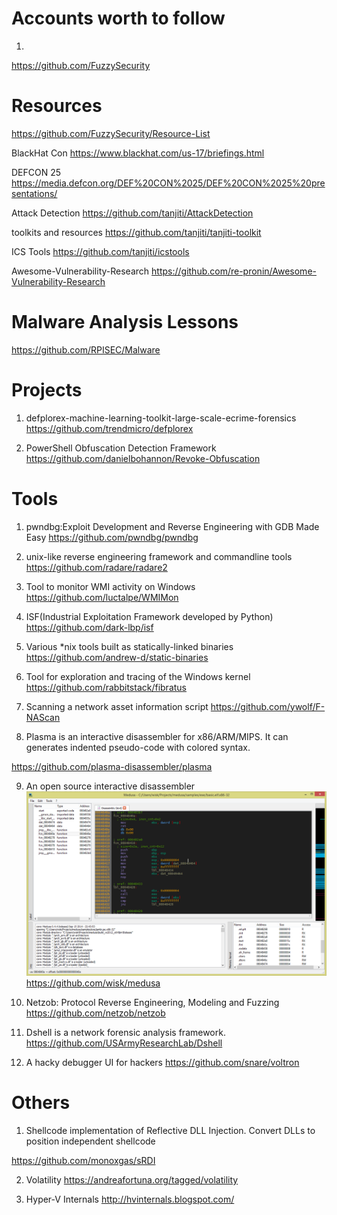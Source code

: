 # Accounts worth to follow
1. 
https://github.com/FuzzySecurity




# Resources 
https://github.com/FuzzySecurity/Resource-List

BlackHat Con
https://www.blackhat.com/us-17/briefings.html

DEFCON 25
https://media.defcon.org/DEF%20CON%2025/DEF%20CON%2025%20presentations/

Attack Detection
https://github.com/tanjiti/AttackDetection

toolkits and resources
https://github.com/tanjiti/tanjiti-toolkit

ICS Tools
https://github.com/tanjiti/icstools

Awesome-Vulnerability-Research
https://github.com/re-pronin/Awesome-Vulnerability-Research

# Malware Analysis Lessons
https://github.com/RPISEC/Malware


# Projects
1. defplorex-machine-learning-toolkit-large-scale-ecrime-forensics
https://github.com/trendmicro/defplorex


2. PowerShell Obfuscation Detection Framework
https://github.com/danielbohannon/Revoke-Obfuscation


# Tools
1. pwndbg:Exploit Development and Reverse Engineering with GDB Made Easy
https://github.com/pwndbg/pwndbg

2. unix-like reverse engineering framework and commandline tools
https://github.com/radare/radare2

3. Tool to monitor WMI activity on Windows
https://github.com/luctalpe/WMIMon

4. ISF(Industrial Exploitation Framework developed by Python)
https://github.com/dark-lbp/isf

5. Various *nix tools built as statically-linked binaries
https://github.com/andrew-d/static-binaries

6. Tool for exploration and tracing of the Windows kernel
https://github.com/rabbitstack/fibratus

7. Scanning a network asset information script
https://github.com/ywolf/F-NAScan

8. Plasma is an interactive disassembler for x86/ARM/MIPS. It can generates indented pseudo-code with colored syntax.

 https://github.com/plasma-disassembler/plasma

9. An open source interactive disassembler
![medusa](/Resources/68747470733a2f2f726.png?raw=true)
https://github.com/wisk/medusa


10. Netzob: Protocol Reverse Engineering, Modeling and Fuzzing
https://github.com/netzob/netzob

11. Dshell is a network forensic analysis framework.
https://github.com/USArmyResearchLab/Dshell

12. A hacky debugger UI for hackers
https://github.com/snare/voltron


# Others

1. Shellcode implementation of Reflective DLL Injection. Convert DLLs to position independent shellcode

https://github.com/monoxgas/sRDI

2. Volatility
https://andreafortuna.org/tagged/volatility

3. Hyper-V Internals
http://hvinternals.blogspot.com/
